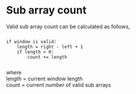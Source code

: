 <h1>Sub array count</h1>
Valid sub array count can be calculated as follows, <br>

<code>
<pre>
if window is valid:
    length = right - left + 1
    if length > 0:
        count += length
</pre>
</code>
where<br>
length = current window length<br>
count = current number of valid sub arrays 